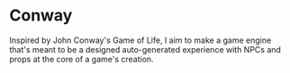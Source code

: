 # Conway
Inspired by John Conway's Game of Life, I aim to make a game engine that's meant to be a designed auto-generated experience with NPCs and props at the core of a game's creation. 
